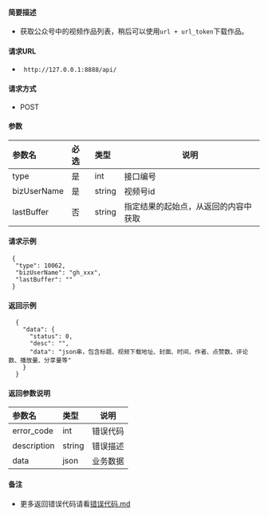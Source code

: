 
#### 简要描述

- 获取公众号中的视频作品列表，稍后可以使用`url + url_token`下载作品。

#### 请求URL
- ` http://127.0.0.1:8888/api/`
  
#### 请求方式
- POST 

#### 参数

| 参数名         | 必选 | 类型     | 说明                   |   
|:------------|:---|:-------|----------------------|   
| type        | 是  | int    | 接口编号                 |   
| bizUserName | 是  | string | 视频号id                |   
| lastBuffer  | 否  | string | 指定结果的起始点，从返回的内容中获取   |   

#### 请求示例

```
 {
  "type": 10062,
  "bizUserName": "gh_xxx",
  "lastBuffer": ""
 } 
```

#### 返回示例 

``` 
  {
    "data": {
      "status": 0,
      "desc": "",
      "data": "json串，包含标题、视频下载地址、封面、时间、作者、点赞数、评论数、播放量、分享量等"
    }
  }
```

#### 返回参数说明 

| 参数名         | 类型     | 说明   |   
|:------------|:-------|------|   
| error_code  | int    | 错误代码 |   
| description | string | 错误描述 |   
| data        | json   | 业务数据 |   

#### 备注 

- 更多返回错误代码请看[错误代码.md](../错误代码.md)







